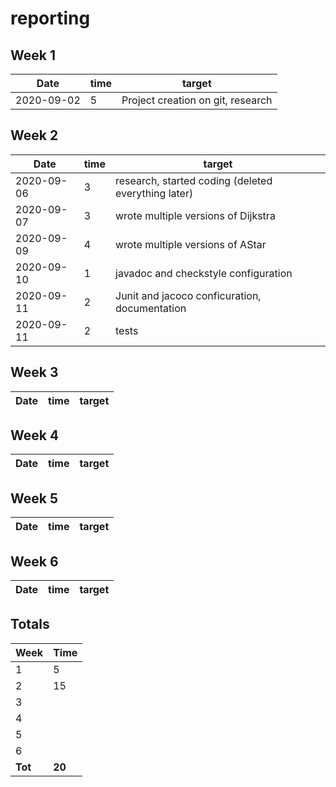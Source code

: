 #  reporting

## Week 1

Date       | time | target |
-----------|------|--------|
2020-09-02 | 5 | Project creation on git, research |


## Week 2

Date       | time | target |
-----------|------|--------|
2020-09-06 | 3 | research, started coding (deleted everything later) |
2020-09-07 | 3 | wrote multiple versions of Dijkstra|
2020-09-09 | 4 | wrote multiple versions of AStar |
2020-09-10 | 1 | javadoc and checkstyle configuration |
2020-09-11 | 2 | Junit and jacoco conficuration, documentation |
2020-09-11 | 2 | tests |


## Week 3

Date       | time | target |
-----------|------|--------|


## Week 4

Date       | time | target |
-----------|------|--------|


## Week 5

Date       | time | target |
-----------|------|--------|


## Week 6
Date       | time | target |
-----------|------|--------|


## Totals

 Week   | Time     |
--------|----------|
 1      | 5      |
 2      | 15      |
 3      |       |
 4      |       |
 5      |       |
 6      |      |
**Tot** | **20** |
